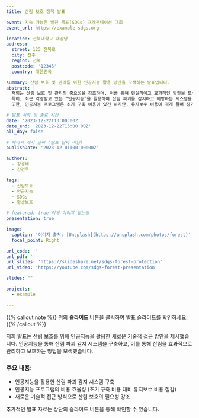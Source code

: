 ```yaml
---
title: 산림 보호 정책 발표

event: 지속 가능한 발전 목표(SDGs) 프레젠테이션 대회
event_url: https://example-sdgs.org

location: 전북대학교 대강당
address:
  street: 123 전북로
  city: 전주
  region: 전북
  postcode: '12345'
  country: 대한민국

summary: 산림 보호 및 관리를 위한 인공지능 활용 방안을 모색하는 발표입니다.
abstract: |
  저희는 산림 보호 및 관리의 중요성을 강조하며, 이를 위해 현실적이고 효과적인 방안을 모색했습니다. 
  특히, 최근 각광받고 있는 “인공지능”을 활용하여 산림 파괴를 감지하고 예방하는 시스템을 구축하는 방안을 제시했습니다. 
  또한, 인공지능 프로그램은 초기 구축 비용이 있긴 하지만, 유지보수 비용이 적게 들며 장기적으로 비용 절감 효과를 제공합니다.

# 발표 시작 및 종료 시간
date: '2023-12-22T13:00:00Z'
date_end: '2023-12-22T15:00:00Z'
all_day: false

# 페이지 게시 날짜 (발표 날짜 아님)
publishDate: '2023-12-01T00:00:00Z'

authors:
  - 강경태
  - 강건우

tags:
  - 산림보호
  - 인공지능
  - SDGs
  - 환경보호

# featured: true 이게 이미지 넣는법
presentation: true

image:
  caption: '이미지 출처: [Unsplash](https://unsplash.com/photos/forest)'
  focal_point: Right

url_code: ''
url_pdf: ''
url_slides: 'https://slideshare.net/sdgs-forest-protection'
url_video: 'https://youtube.com/sdgs-forest-presentation'

slides: ""

projects: 
  - example

---
```


{{% callout note %}}
위의 **슬라이드** 버튼을 클릭하여 발표 슬라이드를 확인하세요.
{{% /callout %}}

저희 발표는 산림 보호를 위해 인공지능을 활용한 새로운 기술적 접근 방안을 제시했습니다. 인공지능을 통해 산림 파괴 감지 시스템을 구축하고, 이를 통해 산림을 효과적으로 관리하고 보호하는 방법을 모색했습니다.

### 주요 내용:
- 인공지능을 활용한 산림 파괴 감지 시스템 구축
- 인공지능 프로그램의 비용 효율성 (초기 구축 비용 대비 유지보수 비용 절감)
- 새로운 기술적 접근 방식으로 산림 보호의 필요성 강조

추가적인 발표 자료는 상단의 슬라이드 버튼을 통해 확인할 수 있습니다.
